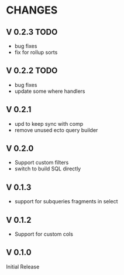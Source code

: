 
CHANGES
=======

V 0.2.3 TODO
------------

- bug fixes
- fix for rollup sorts

V 0.2.2 TODO
------------

- bug fixes
- update some where handlers

V 0.2.1
-------

- upd to keep sync with comp
- remove unused ecto query builder

V 0.2.0
-------

- Support custom filters
- switch to build SQL directly

V 0.1.3
-------

- support for subqueries fragments in select

V 0.1.2
-------

- Support for custom cols

V 0.1.0
-------

Initial Release
